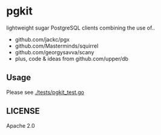 pgkit
=====

lightweight sugar PostgreSQL clients combining the use of..

* github.com/jackc/pgx
* github.com/Masterminds/squirrel
* github.com/georgysavva/scany
* plus, code & ideas from github.com/upper/db


## Usage

Please see [./tests/pgkit_test.go](./tests/pgkit_test.go)


## LICENSE

Apache 2.0
